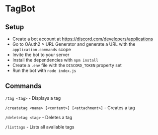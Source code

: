 # TagBot

## Setup

* Create a bot account at https://discord.com/developers/applications
* Go to OAuth2 > URL Generator and generate a URL with the `application.commands` scope
* Invite the bot to your server
* Install the dependencies with `npm install`
* Create a `.env` file with the `DISCORD_TOKEN` property set
* Run the bot with `node index.js`

## Commands

`/tag <tag>` - Displays a tag

`/createtag <name> [<content>] [<attachment>]` - Creates a tag

`/deletetag <tag>` - Deletes a tag

`/listtags` - Lists all available tags
